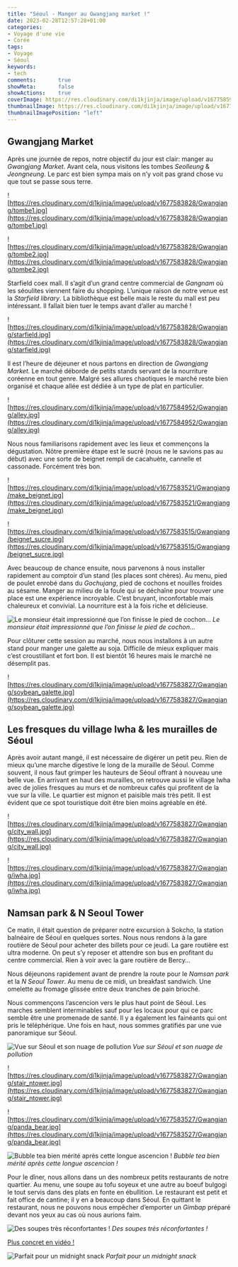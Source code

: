 ```yaml
---
title: "Séoul - Manger au Gwangjang market !"
date: 2023-02-28T12:57:28+01:00
categories:
- Voyage d'une vie
- Corée
tags:
- Voyage
- Séoul
keywords:
- tech
comments:       true
showMeta:       false
showActions:    true
coverImage: https://res.cloudinary.com/di1kjinja/image/upload/v1677585917/Gwangjang/gwangjang_food.jpg
thumbnailImage: https://res.cloudinary.com/di1kjinja/image/upload/v1677585917/Gwangjang/gwangjang_food.jpg
thumbnailImagePosition: "left"
---
```

## Gwangjang Market

Après une journée de repos, notre objectif du jour est clair: manger au *Gwangjang Market*. Avant cela, nous visitons les tombes *Seolleung* & *Jeongneung*. Le parc est bien sympa mais on n’y voit pas grand chose vu que tout se passe sous terre. 

![https://res.cloudinary.com/di1kjinja/image/upload/v1677583828/Gwangjang/tombe1.jpg](https://res.cloudinary.com/di1kjinja/image/upload/v1677583828/Gwangjang/tombe1.jpg)

![https://res.cloudinary.com/di1kjinja/image/upload/v1677583828/Gwangjang/tombe2.jpg](https://res.cloudinary.com/di1kjinja/image/upload/v1677583828/Gwangjang/tombe2.jpg)

Starfield coex mall. Il s’agit d’un grand centre commercial de *Gangnam* où les séoulites viennent faire du shopping. L’unique raison de notre venue est la *Starfield library*. La bibliothèque est belle mais le reste du mall est peu intéressant. Il fallait bien tuer le temps avant d’aller au marché !

![https://res.cloudinary.com/di1kjinja/image/upload/v1677583828/Gwangjang/starfield.jpg](https://res.cloudinary.com/di1kjinja/image/upload/v1677583828/Gwangjang/starfield.jpg)

Il est l’heure de déjeuner et nous partons en direction de *Gwangjang Market.* Le marché déborde de petits stands servant de la nourriture coréenne en tout genre. Malgré ses allures chaotiques le marché reste bien organisé et chaque allée est dédiée à un type de plat en particulier. 

![https://res.cloudinary.com/di1kjinja/image/upload/v1677584952/Gwangjang/alley.jpg](https://res.cloudinary.com/di1kjinja/image/upload/v1677584952/Gwangjang/alley.jpg)

Nous nous familiarisons rapidement avec les lieux et commençons la dégustation. Nôtre première étape est le sucré (nous ne le savions pas au début) avec une sorte de beignet rempli de cacahuète, cannelle et cassonade. Forcément très bon. 

![https://res.cloudinary.com/di1kjinja/image/upload/v1677583521/Gwangjang/make_beignet.jpg](https://res.cloudinary.com/di1kjinja/image/upload/v1677583521/Gwangjang/make_beignet.jpg)

![https://res.cloudinary.com/di1kjinja/image/upload/v1677583515/Gwangjang/beignet_sucre.jpg](https://res.cloudinary.com/di1kjinja/image/upload/v1677583515/Gwangjang/beignet_sucre.jpg)

Avec beaucoup de chance ensuite, nous parvenons à nous installer rapidement au comptoir d’un stand (les places sont chères). Au menu, pied de poulet enrobé dans du *Gochujang*, pied de cochons et nouilles froides au sésame. Manger au milieu de la foule qui se déchaîne pour trouver une place est une expérience incroyable. C’est bruyant, inconfortable mais chaleureux et convivial. La nourriture est à la fois riche et délicieuse. 

![Le monsieur était impressionné que l’on finisse le pied de cochon…](https://res.cloudinary.com/di1kjinja/image/upload/v1677583516/Gwangjang/chicken_feet.jpg)
*Le monsieur était impressionné que l’on finisse le pied de cochon…*

Pour clôturer cette session au marché, nous nous installons à un autre stand pour manger une galette au soja. Difficile de mieux expliquer mais c’est croustillant et fort bon. Il est bientôt 16 heures mais le marché ne désemplit pas. 

![https://res.cloudinary.com/di1kjinja/image/upload/v1677583827/Gwangjang/soybean_galette.jpg](https://res.cloudinary.com/di1kjinja/image/upload/v1677583827/Gwangjang/soybean_galette.jpg)

## Les fresques du village Iwha & les murailles de Séoul

Après avoir autant mangé, il est nécessaire de digérer un petit peu. Rien de mieux qu’une marche digestive le long de la muraille de Séoul. Comme souvent, il nous faut grimper les hauteurs de Séoul offrant à nouveau une belle vue. En arrivant en haut des murailles, on retrouve aussi le village Iwha avec de jolies fresques au murs et de nombreux cafés qui profitent de la vue sur la ville. Le quartier est mignon et paisible mais très petit. Il est évident que ce spot touristique doit être bien moins agréable en été.

![https://res.cloudinary.com/di1kjinja/image/upload/v1677583827/Gwangjang/city_wall.jpg](https://res.cloudinary.com/di1kjinja/image/upload/v1677583827/Gwangjang/city_wall.jpg)

![https://res.cloudinary.com/di1kjinja/image/upload/v1677583827/Gwangjang/iwha.jpg](https://res.cloudinary.com/di1kjinja/image/upload/v1677583827/Gwangjang/iwha.jpg)

## Namsan park & N Seoul Tower

Ce matin, il était question de préparer notre excursion à Sokcho, la station balnéaire de Séoul en quelques sortes. Nous nous rendons à la gare routière de Séoul pour acheter des billets pour ce jeudi. La gare routière est ultra moderne. On peut s’y reposer et attendre son bus en profitant du centre commercial. Rien à voir avec la gare routière de Bercy… 

Nous déjeunons rapidement avant de prendre la route pour le *Namsan park* et la *N Seoul Tower*. Au menu de ce midi, un breakfast sandwich. Une omelette au fromage glissée entre deux tranches de pain brioché. 

Nous commençons l’ascencion vers le plus haut point de Séoul. Les marches semblent interminables sauf pour les locaux pour qui ce parc semble être une promenade de santé. Il y a également les fainéants qui ont pris le téléphérique. Une fois en haut, nous sommes gratifiés par une vue panoramique sur Séoul. 

![Vue sur Séoul et son nuage de pollution](https://res.cloudinary.com/di1kjinja/image/upload/v1677585325/Gwangjang/view.jpg)
*Vue sur Séoul et son nuage de pollution*

![https://res.cloudinary.com/di1kjinja/image/upload/v1677583827/Gwangjang/stair_ntower.jpg](https://res.cloudinary.com/di1kjinja/image/upload/v1677583827/Gwangjang/stair_ntower.jpg)

![https://res.cloudinary.com/di1kjinja/image/upload/v1677583527/Gwangjang/panda_bear.jpg](https://res.cloudinary.com/di1kjinja/image/upload/v1677583527/Gwangjang/panda_bear.jpg)

![Bubble tea bien mérité après cette longue ascencion !](https://res.cloudinary.com/di1kjinja/image/upload/v1677583514/Gwangjang/bubble_tea.jpg)
*Bubble tea bien mérité après cette longue ascencion !*

Pour le dîner, nous allons dans un des nombreux petits restaurants de notre quartier. Au menu, une soupe au tofu soyeux et une autre au boeuf bulgogi le tout servis dans des plats en fonte en ébullition. Le restaurant est petit et fait office de cantine; il y en a beaucoup dans Séoul. En quittant le restaurant, nous ne pouvons nous empêcher d’emporter un *Gimbap* préparé devant nos yeux au cas où nous aurions faim.

![Des soupes très réconfortantes !](https://res.cloudinary.com/di1kjinja/image/upload/v1677583514/Gwangjang/soup.jpg)
*Des soupes très réconfortantes !*

[Plus concret en vidéo !](https://res.cloudinary.com/di1kjinja/video/upload/v1677583528/Gwangjang/tofu_soup.mp4)


![Parfait pour un midnight snack](https://res.cloudinary.com/di1kjinja/image/upload/v1677585325/Gwangjang/gimbap.jpg)
*Parfait pour un midnight snack*